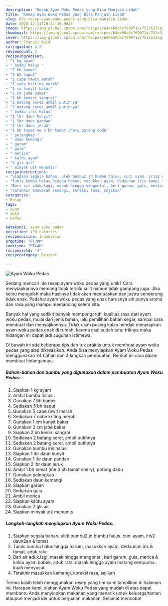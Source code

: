 ```yaml
---
description: "Resep Ayam Woku Pedas yang Bisa Manjain Lidah"
title: "Resep Ayam Woku Pedas yang Bisa Manjain Lidah"
slug: 672-resep-ayam-woku-pedas-yang-bisa-manjain-lidah
date: 2020-12-31T20:54:16.984Z
image: https://img-global.cpcdn.com/recipes/64ee58d6c709971a/751x532cq70/ayam-woku-pedas-foto-resep-utama.jpg
thumbnail: https://img-global.cpcdn.com/recipes/64ee58d6c709971a/751x532cq70/ayam-woku-pedas-foto-resep-utama.jpg
cover: https://img-global.cpcdn.com/recipes/64ee58d6c709971a/751x532cq70/ayam-woku-pedas-foto-resep-utama.jpg
author: Francis Reid
ratingvalue: 4.5
reviewcount: 3
recipeingredient:
- "1 kg ayam"
- " bumbu halus "
- "7 bh bamer"
- "5 bh baput"
- "5 cabe rawit merah"
- "7 cabe kriting merah"
- "1 cm kunyit bakar"
- "2 cm jahe bakar"
- "2 bh kemiri sangrai"
- "2 batang serei ambil putihnya"
- "2 batang serei ambil putihnya"
- " bumbu iris halus"
- "1 lbr daun kunyit"
- "1 lbr daun pandan"
- "2 lbr daun jeruk"
- "1 bh tomat me 3 bh tomat chery potong dadu"
- " pelengkap "
- " daun kemangi"
- " garam"
- " gula"
- " merica"
- " kaldu ayam"
- "2 gls air"
- " minyak utk menumis"
recipeinstructions:
- "Siapkan segala bahan, ulek bumbu2 jd bumbu halus, cuci ayam, iris2 daun2an &amp; tomat"
- "Tumis bumbu halus hingga harum, masukkan ayam, dedaunan iris &amp; tomat, aduk rata"
- "Beri air aduk.lagi, masak hingga mengental, beri garam, gula, merica &amp; kaldu ayam bubuk, aduk rata. masak hingga ayam matang sempurna.. kuah menyusut"
- "Terakhir masukkan kemangi, koreksi rasa, sajikan"
categories:
- Resep
tags:
- ayam
- woku
- pedas

katakunci: ayam woku pedas 
nutrition: 139 calories
recipecuisine: Indonesian
preptime: "PT30M"
cooktime: "PT44M"
recipeyield: "4"
recipecategory: Dessert

---
```



![Ayam Woku Pedas](https://img-global.cpcdn.com/recipes/64ee58d6c709971a/751x532cq70/ayam-woku-pedas-foto-resep-utama.jpg)

Sedang mencari ide resep ayam woku pedas yang unik? Cara menyiapkannya memang tidak terlalu sulit namun tidak gampang juga. Jika keliru mengolah maka hasilnya tidak akan memuaskan dan justru cenderung tidak enak. Padahal ayam woku pedas yang enak harusnya sih punya aroma dan rasa yang mampu memancing selera kita.

Banyak hal yang sedikit banyak mempengaruhi kualitas rasa dari ayam woku pedas, mulai dari jenis bahan, lalu pemilihan bahan segar, sampai cara membuat dan menyajikannya. Tidak usah pusing kalau hendak menyiapkan ayam woku pedas enak di rumah, karena asal sudah tahu triknya maka hidangan ini dapat jadi suguhan istimewa.




Di bawah ini ada beberapa tips dan trik praktis untuk membuat ayam woku pedas yang siap dikreasikan. Anda bisa menyiapkan Ayam Woku Pedas menggunakan 24 bahan dan 4 langkah pembuatan. Berikut ini cara dalam membuat hidangannya.

<!--inarticleads1-->

##### Bahan-bahan dan bumbu yang digunakan dalam pembuatan Ayam Woku Pedas:

1. Siapkan 1 kg ayam
1. Ambil  bumbu halus :
1. Gunakan 7 bh bamer
1. Sediakan 5 bh baput
1. Gunakan 5 cabe rawit merah
1. Sediakan 7 cabe kriting merah
1. Gunakan 1 cm kunyit bakar
1. Gunakan 2 cm jahe bakar
1. Siapkan 2 bh kemiri sangrai
1. Sediakan 2 batang serei, ambil putihnya
1. Sediakan 2 batang serei, ambil putihnya
1. Gunakan  bumbu iris halus:
1. Siapkan 1 lbr daun kunyit
1. Gunakan 1 lbr daun pandan
1. Siapkan 2 lbr daun jeruk
1. Ambil 1 bh tomat (me 3 bh tomat chery), potong dadu
1. Gunakan  pelengkap :
1. Sediakan  daun kemangi
1. Siapkan  garam
1. Sediakan  gula
1. Ambil  merica
1. Siapkan  kaldu ayam
1. Gunakan 2 gls air
1. Siapkan  minyak utk menumis




<!--inarticleads2-->

##### Langkah-langkah menyiapkan Ayam Woku Pedas:

1. Siapkan segala bahan, ulek bumbu2 jd bumbu halus, cuci ayam, iris2 daun2an &amp; tomat
1. Tumis bumbu halus hingga harum, masukkan ayam, dedaunan iris &amp; tomat, aduk rata
1. Beri air aduk.lagi, masak hingga mengental, beri garam, gula, merica &amp; kaldu ayam bubuk, aduk rata. masak hingga ayam matang sempurna.. kuah menyusut
1. Terakhir masukkan kemangi, koreksi rasa, sajikan




Terima kasih telah menggunakan resep yang tim kami tampilkan di halaman ini. Harapan kami, olahan Ayam Woku Pedas yang mudah di atas dapat membantu Anda menyiapkan makanan yang menarik untuk keluarga/teman ataupun menjadi ide untuk berjualan makanan. Selamat mencoba!
